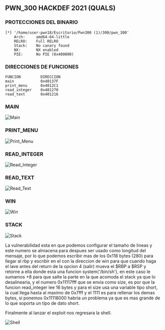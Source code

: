 ## PWN_300 HACKDEF 2021 (QUALS)

### PROTECCIONES DEL BINARIO
```
[*] '/home/user-pwn18/Escritorio/Pwn300 (1)/300/pwn_300'
    Arch:     amd64-64-little
    RELRO:    Full RELRO
    Stack:    No canary found
    NX:       NX enabled
    PIE:      No PIE (0x400000)
```
### DIRECCIONES DE FUNCIONES
```
FUNCION	        DIRECCION
main	        0x40137F
print_menu	    0x4012C1
read_integer    0x401270
read_text	    0x401216
```

### MAIN
![Main](https://github.com/ivanmedina/CTFs/tree/master/HACKDEF21-QUALS/sender/assets/main.png?raw=true)

### PRINT_MENU
![Print_Menu](https://github.com/ivanmedina/CTFs/tree/master/HACKDEF21-QUALS/sender/assets/print_menu.png?raw=true)

### READ_INTEGER
![Read_Integer](https://github.com/ivanmedina/CTFs/tree/master/HACKDEF21-QUALS/sender/assets/read_integer.png?raw=true)

### READ_TEXT
![Read_Text](https://github.com/ivanmedina/CTFs/tree/master/HACKDEF21-QUALS/sender/assets/read_text.png?raw=true)

### WIN
![Win](https://github.com/ivanmedina/CTFs/tree/master/HACKDEF21-QUALS/sender/assets/win.png?raw=true)

### STACK
![Stack](https://github.com/ivanmedina/CTFs/tree/master/HACKDEF21-QUALS/sender/assets/stack.png?raw=true)

La vulnerabilidad esta en que podemos configurar el tamaño de lineas y este numero se almacena para despues ser usado como longitud del mensaje, por lo que podemos escribir mas de los 0x118 bytes (280) para llegar al rbp y escribir en el con la direccion de win para que cuando haga el lave antes del return de la opcion 4 (salir) mueva el $RBP a $RSP y retorne a ella donde esta una funcion system('/bin/sh'), en este caso le sumamos +8 para que salte la parte en la que acomoda el stack ya que lo desalinearia, y el numero 0x11117fff que se envia como size, es por que la funcion read_integer lee 16 bytes y para el size usa una variable tipo short, la cual llega hasta al maximo de 0x7fff y el 1111 es para rellenar los demas bytes, si ponemos 0x11118000 habria un problema ya que es mas grande de lo que soporta un tipo de dato short.

Finalmente al lanzar el exploit nos regresara la shell.

![Shell](https://github.com/ivanmedina/CTFs/tree/master/HACKDEF21-QUALS/sender/assets/shell.png?raw=true)
